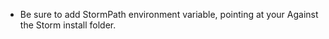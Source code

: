 * Be sure to add StormPath environment variable, pointing at your Against the Storm install folder.
